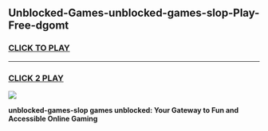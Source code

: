 
## Unblocked-Games-unblocked-games-slop-Play-Free-dgomt
<h3>
<a href="https://premium76.site?title=unblocked-games-slop&ref=10A">CLICK TO PLAY</a></h3>
<hr>

<h3>
<a href="https://premium76.site?title=unblocked-games-slop&ref=10A">CLICK 2 PLAY</a>
  
</h3>

<a href="https://premium76.site?title=unblocked-games-slop&ref=10A"><img src="https://clearcache.store/games.png"></a>


**unblocked-games-slop games unblocked: Your Gateway to Fun and Accessible Online Gaming**
